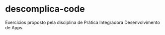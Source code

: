 # descomplica-code
Exercícios proposto pela disciplina de Prática Integradora Desenvolvimento de Apps
